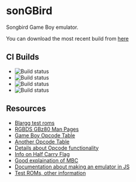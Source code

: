 # sonGBird

Songbird Game Boy emulator.

You can download the most recent build from [here](https://cirrus-ci.com/github/aquova/songbird/master)

## CI Builds

- ![Build status](https://api.cirrus-ci.com/github/aquova/songbird.svg?task=win)
- ![Build status](https://api.cirrus-ci.com/github/aquova/songbird.svg?task=osx)
- ![Build status](https://api.cirrus-ci.com/github/aquova/songbird.svg?task=linux)
- ![Build status](https://api.cirrus-ci.com/github/aquova/songbird.svg?task=wasm)

## Resources

- [Blargg test roms](https://github.com/retrio/gb-test-roms)
- [RGBDS GBz80 Man Pages](https://rednex.github.io/rgbds/gbz80.7.html)
- [Game Boy Opcode Table](http://pastraiser.com/cpu/gameboy/gameboy_opcodes.html)
- [Another Opcode Table](https://izik1.github.io/gbops/)
- [Details about Opcode functionality](https://raw.githubusercontent.com/gb-archive/salvage/master/txt-files/gb-instructions.txt)
- [Info on Half Carry Flag](https://robdor.com/2016/08/10/gameboy-emulator-half-carry-flag/)
- [Good explaination of MBC](https://retrocomputing.stackexchange.com/questions/11732/how-does-the-gameboys-memory-bank-switching-work)
- [Documentation about making an emulator in JS](http://imrannazar.com/GameBoy-Emulation-in-JavaScript)
- [Test ROMs, other information](http://opusgames.com/games/GBDev/GBDev.html)
